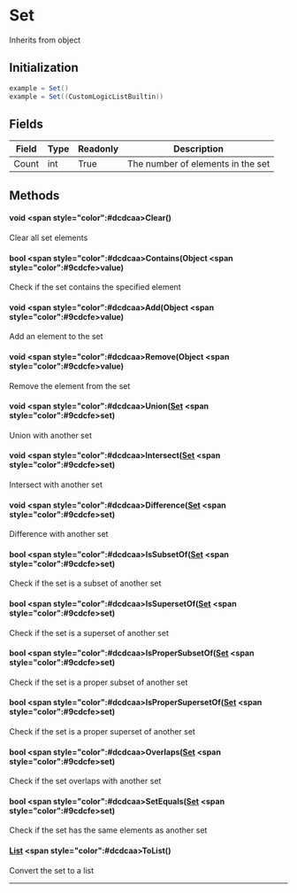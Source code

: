 # Set
Inherits from object
## Initialization
```csharp
example = Set()
example = Set((CustomLogicListBuiltin))
```
## Fields
|Field|Type|Readonly|Description|
|---|---|---|---|
|Count|int|True|The number of elements in the set|
## Methods
#### void <span style="color":#dcdcaa>Clear<span>()
Clear all set elements
#### bool <span style="color":#dcdcaa>Contains<span>(Object <span style="color":#9cdcfe>value<span>)
Check if the set contains the specified element
#### void <span style="color":#dcdcaa>Add<span>(Object <span style="color":#9cdcfe>value<span>)
Add an element to the set
#### void <span style="color":#dcdcaa>Remove<span>(Object <span style="color":#9cdcfe>value<span>)
Remove the element from the set
#### void <span style="color":#dcdcaa>Union<span>([Set](../objects/Set.md) <span style="color":#9cdcfe>set<span>)
Union with another set
#### void <span style="color":#dcdcaa>Intersect<span>([Set](../objects/Set.md) <span style="color":#9cdcfe>set<span>)
Intersect with another set
#### void <span style="color":#dcdcaa>Difference<span>([Set](../objects/Set.md) <span style="color":#9cdcfe>set<span>)
Difference with another set
#### bool <span style="color":#dcdcaa>IsSubsetOf<span>([Set](../objects/Set.md) <span style="color":#9cdcfe>set<span>)
Check if the set is a subset of another set
#### bool <span style="color":#dcdcaa>IsSupersetOf<span>([Set](../objects/Set.md) <span style="color":#9cdcfe>set<span>)
Check if the set is a superset of another set
#### bool <span style="color":#dcdcaa>IsProperSubsetOf<span>([Set](../objects/Set.md) <span style="color":#9cdcfe>set<span>)
Check if the set is a proper subset of another set
#### bool <span style="color":#dcdcaa>IsProperSupersetOf<span>([Set](../objects/Set.md) <span style="color":#9cdcfe>set<span>)
Check if the set is a proper superset of another set
#### bool <span style="color":#dcdcaa>Overlaps<span>([Set](../objects/Set.md) <span style="color":#9cdcfe>set<span>)
Check if the set overlaps with another set
#### bool <span style="color":#dcdcaa>SetEquals<span>([Set](../objects/Set.md) <span style="color":#9cdcfe>set<span>)
Check if the set has the same elements as another set
#### [List](../objects/List.md) <span style="color":#dcdcaa>ToList<span>()
Convert the set to a list

---

